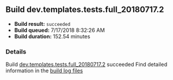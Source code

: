 ## Build dev.templates.tests.full_20180717.2
- **Build result:** `succeeded`
- **Build queued:** 7/17/2018 8:32:26 AM
- **Build duration:** 152.54 minutes
### Details
Build [dev.templates.tests.full_20180717.2](https://winappstudio.visualstudio.com/web/build.aspx?pcguid=a4ef43be-68ce-4195-a619-079b4d9834c2&builduri=vstfs%3a%2f%2f%2fBuild%2fBuild%2f26021) succeeded
Find detailed information in the [build log files](https://uwpctdiags.blob.core.windows.net/buildlogs/dev.templates.tests.full_20180717.2_logs.zip)
